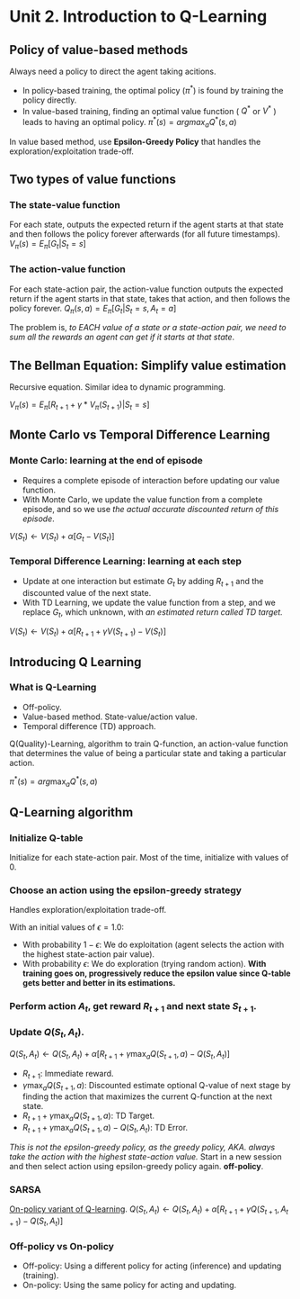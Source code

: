 # Unit 2. Introduction to Q-Learning

## Policy of value-based methods
Always need a policy to direct the agent taking acitions.
- In policy-based training, the optimal policy ($\pi^*$) is found by training the policy directly.
- In value-based training, finding an optimal value function (
$Q^*$ or 
$V^*$
) leads to having an optimal policy.
$\pi^*(s) = arg {max}_a Q^*(s, a)$

In value based method, use **Epsilon-Greedy Policy** that handles the exploration/exploitation trade-off.

## Two types of value functions

### The state-value function
For each state, outputs the expected return if the agent starts at that state and then follows the policy forever afterwards (for all future timestamps).
$V_{\pi}(s) = E_{\pi}[G_t|S_t = s]$

### The action-value function
For each state-action pair, the action-value function outputs the expected return if the agent starts in that state, takes that action, and then follows the policy forever.
$Q_{\pi}(s, a) = E_{\pi}[G_t|S_t=s, A_t=a]$

The problem is, *to EACH value of a state or a state-action pair, we need to sum all the rewards an agent can get if it starts at that state*.

## The Bellman Equation: Simplify value estimation
Recursive equation. Similar idea to dynamic programming.

$V_{\pi}(s) = E_{\pi}[R_{t+1} + \gamma * V_{\pi}(S_{t+1})|S_t = s]$

## Monte Carlo vs Temporal Difference Learning

### Monte Carlo: learning at the end of episode
- Requires a complete episode of interaction before updating our value function.
- With Monte Carlo, we update the value function from a complete episode, and so we use *the actual accurate discounted return of this episode*.

$V(S_t) \leftarrow  V(S_t) + \alpha[G_t - V(S_t)]$

### Temporal Difference Learning: learning at each step
- Update at one interaction but estimate $G_t$ by adding $R_{t+1}$ and the discounted value of the next state.
- With TD Learning, we update the value function from a step, and we replace $G_t$, which unknown, with *an estimated return called TD target.*

$V(S_t) \leftarrow V(S_t) + \alpha[R_{t+1} + \gamma V(S_{t+1}) - V(S_t)]$

## Introducing Q Learning
### What is Q-Learning
- Off-policy.
- Value-based method. State-value/action value.
- Temporal difference (TD) approach.

Q(Quality)-Learning, algorithm to train Q-function, an action-value function that determines the value of being a particular state and taking a particular action.

$\pi^*(s) = arg \max_a Q^*(s,a)$

## Q-Learning algorithm
### Initialize Q-table
Initialize for each state-action pair. Most of the time, initialize with values of 0.

### Choose an action using the epsilon-greedy strategy
Handles exploration/exploitation trade-off.

With an initial values of $\epsilon = 1.0$:
- With probability $1 - \epsilon$: We do exploitation (agent selects the action with the highest state-action pair value).
- With probability $\epsilon$: We do exploration (trying random action).
**With training goes on, progressively reduce the epsilon value since Q-table gets better and better in its estimations.**

### Perform action $A_t$, get reward $R_{t+1}$ and next state $S_{t+1}$.

### Update $Q(S_t, A_t)$.
$Q(S_t, A_t) \leftarrow Q(S_t, A_t) + \alpha[R_{t+1} + \gamma \max_a Q(S_{t+1}, a) - Q(S_t, A_t)]$

- $R_{t+1}$: Immediate reward.
- $\gamma \max_a Q(S_{t+1}, a)$: Discounted estimate optional Q-value of next stage by finding the action that maximizes the current Q-function at the next state.
- $R_{t+1} + \gamma \max_a Q(S_{t+1}, a)$: TD Target.
- $R_{t+1} + \gamma \max_a Q(S_{t+1}, a) - Q(S_t, A_t)$: TD Error.


*This is not the epsilon-greedy policy, as the greedy policy, AKA. always take the action with the highest state-action value.* Start in a new session and then select action using epsilon-greedy policy again. **off-policy**.

### SARSA

[On-policy variant of Q-learning](https://www.geeksforgeeks.org/sarsa-reinforcement-learning/).
$Q(S_t, A_t) \leftarrow Q(S_t, A_t) + \alpha[R_{t+1} + \gamma Q(S_{t+1}, A_{t+1}) - Q(S_t, A_t)]$


### Off-policy vs On-policy

- Off-policy: Using a different policy for acting (inference) and updating (training).
- On-policy: Using the same policy for acting and updating.

